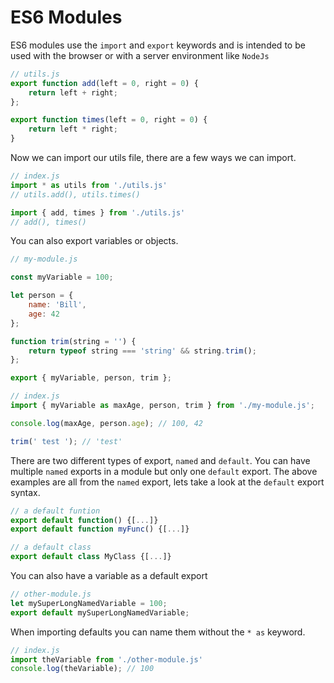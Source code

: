 # ES6 Modules

ES6 modules use the `import` and `export` keywords and is intended to be used
with the browser or with a server environment like `NodeJs`

```js
// utils.js
export function add(left = 0, right = 0) {
	return left + right;	
};

export function times(left = 0, right = 0) {
	return left * right;
}
```

Now we can import our utils file, there are a few ways we can import.

```js
// index.js
import * as utils from './utils.js'
// utils.add(), utils.times()

import { add, times } from './utils.js'
// add(), times()
```

You can also export variables or objects. 

```js
// my-module.js

const myVariable = 100;

let person = {
	name: 'Bill',
	age: 42
};

function trim(string = '') {
	return typeof string === 'string' && string.trim();
};

export { myVariable, person, trim };

// index.js
import { myVariable as maxAge, person, trim } from './my-module.js';

console.log(maxAge, person.age); // 100, 42

trim(' test '); // 'test'
```

There are two different types of export, `named` and `default`. You can have 
multiple `named` exports in a module but only one `default` export. The above 
examples are all from the `named` export, lets take a look at the `default` 
export syntax.

```js
// a default funtion
export default function() {[...]}
export default function myFunc() {[...]}

// a default class
export default class MyClass {[...]}
```

You can also have a variable as a default export

```js 
// other-module.js
let mySuperLongNamedVariable = 100;
export default mySuperLongNamedVariable;
```

When importing defaults you can name them without the ` * as ` keyword.

```js
// index.js
import theVariable from './other-module.js'
console.log(theVariable); // 100
```
